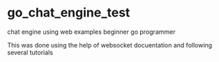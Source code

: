 # go_chat_engine_test
chat engine using web examples beginner go programmer

This was done using the help of websocket docuentation and following several tutorials

